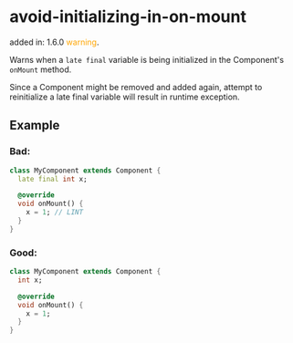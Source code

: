 # avoid-initializing-in-on-mount
added in: 1.6.0 <span style="color: orange">warning</span>.

Warns when a `late final` variable is being initialized in the Component's `onMount` method.

Since a Component might be removed and added again, attempt to reinitialize a late final variable will result in runtime exception.

## Example
### Bad:
```dart
class MyComponent extends Component {
  late final int x;

  @override
  void onMount() {
    x = 1; // LINT
  }
}
```
### Good:
```dart
class MyComponent extends Component {
  int x;

  @override
  void onMount() {
    x = 1;
  }
}
```
